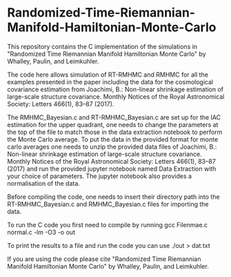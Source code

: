 # Randomized-Time-Riemannian-Manifold-Hamiltonian-Monte-Carlo

This repository contains the C implementation of the simulations in "Randomized Time Riemannian Manifold Hamiltonian Monte Carlo" by Whalley, Paulin, and Leimkuhler.

The code here allows simulation of RT-RMHMC and RMHMC for all the examples presented in the paper including the data for the cosmological covariance estimation from Joachimi, B.: Non-linear shrinkage estimation of large-scale structure covariance. Monthly Notices of the Royal Astronomical Society: Letters 466(1), 83–87 (2017). 

The RMHMC_Bayesian.c and RT-RMHMC_Bayesian.c are set up for the IAC estimation for the upper quadrant, one needs to change the parameters at the top of the file to match those in the data extraction notebook to perform the Monte Carlo average. To put the data in the provided format for monte carlo averages one needs to unzip the provided data files of Joachimi, B.: Non-linear shrinkage estimation of large-scale structure covariance. Monthly Notices of the Royal Astronomical Society: Letters 466(1), 83–87 (2017) and run the provided jupyter notebook named Data Extraction with your choice of parameters. The jupyter notebook also provides a normalisation of the data.

Before compiling the code, one needs to insert their directory path into the RT-RMHMC_Bayesian.c and RMHMC_Bayesian.c files for importing the data.

To run the C code you first need to compile by running
gcc Filenmae.c normal.c -lm -O3 -o out

To print the results to a file and run the code you can use
./out > dat.txt

If you are using the code please cite "Randomized Time Riemannian Manifold Hamiltonian Monte Carlo" by Whalley, Paulin, and Leimkuhler.
